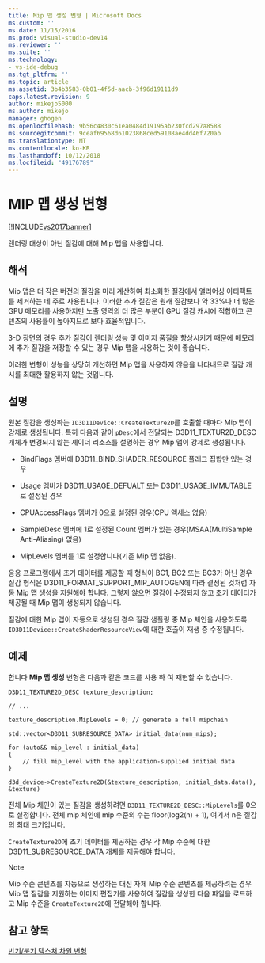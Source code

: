 ```yaml
---
title: Mip 맵 생성 변형 | Microsoft Docs
ms.custom: ''
ms.date: 11/15/2016
ms.prod: visual-studio-dev14
ms.reviewer: ''
ms.suite: ''
ms.technology:
- vs-ide-debug
ms.tgt_pltfrm: ''
ms.topic: article
ms.assetid: 3b4b3583-0b01-4f5d-aacb-3f96d19111d9
caps.latest.revision: 9
author: mikejo5000
ms.author: mikejo
manager: ghogen
ms.openlocfilehash: 9b56c4830c61ea0484d19195ab230fcd297a8588
ms.sourcegitcommit: 9ceaf69568d61023868ced59108ae4dd46f720ab
ms.translationtype: MT
ms.contentlocale: ko-KR
ms.lasthandoff: 10/12/2018
ms.locfileid: "49176789"
---
```

# <a name="mip-map-generation-variant"></a>MIP 맵 생성 변형
[!INCLUDE[vs2017banner](../includes/vs2017banner.md)]

렌더링 대상이 아닌 질감에 대해 Mip 맵을 사용합니다.  
  
## <a name="interpretation"></a>해석  
 Mip 맵은 더 작은 버전의 질감을 미리 계산하여 최소화한 질감에서 앨리어싱 아티팩트를 제거하는 데 주로 사용됩니다. 이러한 추가 질감은 원래 질감보다 약 33%나 더 많은 GPU 메모리를 사용하지만 노출 영역의 더 많은 부분이 GPU 질감 캐시에 적합하고 콘텐츠의 사용률이 높아지므로 보다 효율적입니다.  
  
 3-D 장면의 경우 추가 질감이 렌더링 성능 및 이미지 품질을 향상시키기 때문에 메모리에 추가 질감을 저장할 수 있는 경우 Mip 맵을 사용하는 것이 좋습니다.  
  
 이러한 변형이 성능을 상당히 개선하면 Mip 맵을 사용하지 않음을 나타내므로 질감 캐시를 최대한 활용하지 않는 것입니다.  
  
## <a name="remarks"></a>설명  
 원본 질감을 생성하는 `ID3D11Device::CreateTexture2D`를 호출할 때마다 Mip 맵이 강제로 생성됩니다. 특히 다음과 같이 `pDesc`에서 전달되는 D3D11_TEXTUR2D_DESC 개체가 변경되지 않는 셰이더 리소스를 설명하는 경우 Mip 맵이 강제로 생성됩니다.  
  
-   BindFlags 멤버에 D3D11_BIND_SHADER_RESOURCE 플래그 집합만 있는 경우  
  
-   Usage 멤버가 D3D11_USAGE_DEFUALT 또는 D3D11_USAGE_IMMUTABLE로 설정된 경우  
  
-   CPUAccessFlags 멤버가 0으로 설정된 경우(CPU 액세스 없음)  
  
-   SampleDesc 멤버에 1로 설정된 Count 멤버가 있는 경우(MSAA(MultiSample Anti-Aliasing) 없음)  
  
-   MipLevels 멤버를 1로 설정합니다(기존 Mip 맵 없음).  
  
 응용 프로그램에서 초기 데이터를 제공할 때 형식이 BC1, BC2 또는 BC3가 아닌 경우 질감 형식은 D3D11_FORMAT_SUPPORT_MIP_AUTOGEN에 따라 결정된 것처럼 자동 Mip 맵 생성을 지원해야 합니다. 그렇지 않으면 질감이 수정되지 않고 초기 데이터가 제공될 때 Mip 맵이 생성되지 않습니다.  
  
 질감에 대한 Mip 맵이 자동으로 생성된 경우 질감 샘플링 중 Mip 체인을 사용하도록 `ID3D11Device::CreateShaderResourceView`에 대한 호출이 재생 중 수정됩니다.  
  
## <a name="example"></a>예제  
 합니다 **Mip 맵 생성** 변형은 다음과 같은 코드를 사용 하 여 재현할 수 있습니다.  
  
```  
D3D11_TEXTURE2D_DESC texture_description;  
  
// ...  
  
texture_description.MipLevels = 0; // generate a full mipchain  
  
std::vector<D3D11_SUBRESOURCE_DATA> initial_data(num_mips);  
  
for (auto&& mip_level : initial_data)  
{  
    // fill mip_level with the application-supplied initial data  
}  
  
d3d_device->CreateTexture2D(&texture_description, initial_data.data(), &texture)  
```  
  
 전체 Mip 체인이 있는 질감을 생성하려면 `D3D11_TEXTURE2D_DESC::MipLevels`를 0으로 설정합니다. 전체 mip 체인에 mip 수준의 수는 floor(log2(n) + 1), 여기서 n은 질감의 최대 크기입니다.  
  
 `CreateTexture2D`에 초기 데이터를 제공하는 경우 각 Mip 수준에 대한 D3D11_SUBRESOURCE_DATA 개체를 제공해야 합니다.  
  
> [!NOTE]
>  Mip 수준 콘텐츠를 자동으로 생성하는 대신 자체 Mip 수준 콘텐츠를 제공하려는 경우 Mip 맵 질감을 지원하는 이미지 편집기를 사용하여 질감을 생성한 다음 파일을 로드하고 Mip 수준을 `CreateTexture2D`에 전달해야 합니다.  
  
## <a name="see-also"></a>참고 항목  
 [반기/분기 텍스처 차원 변형](../debugger/half-quarter-texture-dimensions-variant.md)



